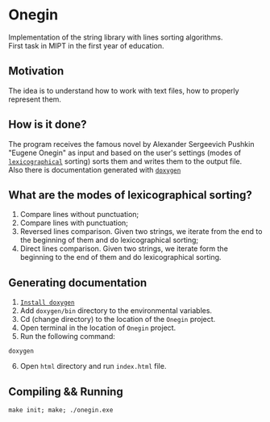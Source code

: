 # Onegin
Implementation of the string library with lines sorting algorithms.  
First task in MIPT in the first year of education.

## Motivation
The idea is to understand how to work with text files, how to properly represent them.

## How is it done?
The program receives the famous novel by Alexander Sergeevich Pushkin "Eugene Onegin" as input and based on the user's settings (modes of [`lexicographical`](https://en.wikipedia.org/wiki/Lexicographic_order) sorting) sorts them and writes them to the output file.  
Also there is documentation generated with [`doxygen`](https://en.wikipedia.org/wiki/Doxygen)

## What are the modes of lexicographical sorting?
1. Compare lines without punctuation;  
2. Compare lines with punctuation;
3. Reversed lines comparison. Given two strings, we iterate from the end to the beginning of them and do lexicographical sorting;
4. Direct lines comparison. Given two strings, we iterate form the beginning to the end of them and do lexicographical sorting.

## Generating documentation
1. [`Install doxygen`](https://www.doxygen.nl/download.html)
2. Add `doxygen/bin` directory to the environmental variables.
3. Cd (change directory) to the location of the `Onegin` project.
4. Open terminal in the location of `Onegin` project.
5. Run the following command:
  ```
  doxygen
  ```
6. Open `html` directory and run `index.html` file.

## Compiling && Running
```
make init; make; ./onegin.exe
```
